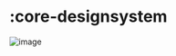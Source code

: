 # :core-designsystem
![image](https://github.com/HMOAA/HMOA_ANDROID/assets/67788699/a7409490-8249-4e6e-b460-fa25443a1e84)
